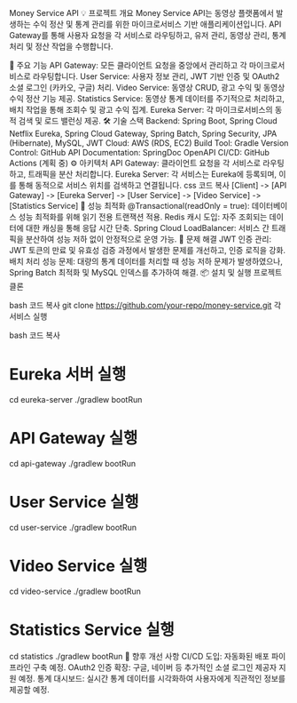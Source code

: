 Money Service API
💡 프로젝트 개요
Money Service API는 동영상 플랫폼에서 발생하는 수익 정산 및 통계 관리를 위한 마이크로서비스 기반 애플리케이션입니다. API Gateway를 통해 사용자 요청을 각 서비스로 라우팅하고, 유저 관리, 동영상 관리, 통계 처리 및 정산 작업을 수행합니다.

🔑 주요 기능
API Gateway: 모든 클라이언트 요청을 중앙에서 관리하고 각 마이크로서비스로 라우팅합니다.
User Service: 사용자 정보 관리, JWT 기반 인증 및 OAuth2 소셜 로그인 (카카오, 구글) 처리.
Video Service: 동영상 CRUD, 광고 수익 및 동영상 수익 정산 기능 제공.
Statistics Service: 동영상 통계 데이터를 주기적으로 처리하고, 배치 작업을 통해 조회수 및 광고 수익 집계.
Eureka Server: 각 마이크로서비스의 동적 검색 및 로드 밸런싱 제공.
🛠 기술 스택
Backend: Spring Boot, Spring Cloud Netflix Eureka, Spring Cloud Gateway, Spring Batch, Spring Security, JPA (Hibernate), MySQL, JWT
Cloud: AWS (RDS, EC2)
Build Tool: Gradle
Version Control: GitHub
API Documentation: SpringDoc OpenAPI
CI/CD: GitHub Actions (계획 중)
⚙️ 아키텍처
API Gateway: 클라이언트 요청을 각 서비스로 라우팅하고, 트래픽을 분산 처리합니다.
Eureka Server: 각 서비스는 Eureka에 등록되며, 이를 통해 동적으로 서비스 위치를 검색하고 연결됩니다.
css
코드 복사
[Client] -> [API Gateway] -> [Eureka Server] -> [User Service]
                                       -> [Video Service]
                                       -> [Statistics Service]
🚀 성능 최적화
@Transactional(readOnly = true): 데이터베이스 성능 최적화를 위해 읽기 전용 트랜잭션 적용.
Redis 캐시 도입: 자주 조회되는 데이터에 대한 캐싱을 통해 응답 시간 단축.
Spring Cloud LoadBalancer: 서비스 간 트래픽을 분산하여 성능 저하 없이 안정적으로 운영 가능.
🔧 문제 해결
JWT 인증 관리: JWT 토큰의 만료 및 유효성 검증 과정에서 발생한 문제를 개선하고, 인증 로직을 강화.
배치 처리 성능 문제: 대량의 통계 데이터를 처리할 때 성능 저하 문제가 발생하였으나, Spring Batch 최적화 및 MySQL 인덱스를 추가하여 해결.
📦 설치 및 실행
프로젝트 클론

bash
코드 복사
git clone https://github.com/your-repo/money-service.git
각 서비스 실행

bash
코드 복사
# Eureka 서버 실행
cd eureka-server
./gradlew bootRun

# API Gateway 실행
cd api-gateway
./gradlew bootRun

# User Service 실행
cd user-service
./gradlew bootRun

# Video Service 실행
cd video-service
./gradlew bootRun

# Statistics Service 실행
cd statistics
./gradlew bootRun
🔮 향후 개선 사항
CI/CD 도입: 자동화된 배포 파이프라인 구축 예정.
OAuth2 인증 확장: 구글, 네이버 등 추가적인 소셜 로그인 제공자 지원 예정.
통계 대시보드: 실시간 통계 데이터를 시각화하여 사용자에게 직관적인 정보를 제공할 예정.
